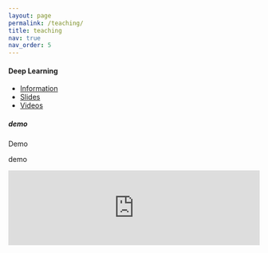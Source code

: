 ```yaml
---
layout: page
permalink: /teaching/
title: teaching
nav: true
nav_order: 5
---
```



<div class="card w-90">
  <div class="card-header">
    <h4 class="card-title">Deep Learning</h4>
    <ul class="nav nav-tabs card-header-tabs">
      <li class="nav-item">
        <a class="nav-link active" href="#info" data-bs-toggle="tab">Information</a>
      </li>
      <li class="nav-item">
        <a class="nav-link" href="#slides" data-bs-toggle="tab">Slides</a>
      </li>
      <li class="nav-item">
        <a class="nav-link" href="#videos" data-bs-toggle="tab">Videos</a>
      </li>
    </ul>
  </div>
  <div class="card-body">
    <div class="tab-content">
      <div class="tab-pane fade show active" id="info">
        <h5 class="card-title">demo</h5>
        <p class="card-text">Demo</p>
      </div>
      <div class="tab-pane fade show active" id="slides">
        <p class="card-text">demo</p>
      </div>
      <div class="tab-pane fade show active" id="videos">
          <iframe width="100%" src="https://www.youtube.com/embed/videoseries?list=PLAkQqIKJRWIaLet_vlLAXIbu0dSYwAPEy" title="YouTube video player" frameborder="0" allow="accelerometer; autoplay; clipboard-write; encrypted-media; gyroscope; picture-in-picture" allowfullscreen></iframe>
      </div>
    </div>
  </div>
</div>
